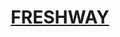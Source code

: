 
<h1 align="center">
   <a href="https://themeselection.com/item/materio-free-bootstrap-html-admin-template/" target="_blank" align="center">
      FRESHWAY
   </a>
</h1>
